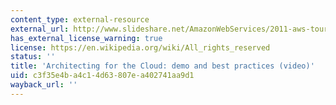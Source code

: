 ```yaml
---
content_type: external-resource
external_url: http://www.slideshare.net/AmazonWebServices/2011-aws-tour-australia-architecting-for-the-cloud-demo-and-best-practices-by-simone-brunozzi
has_external_license_warning: true
license: https://en.wikipedia.org/wiki/All_rights_reserved
status: ''
title: 'Architecting for the Cloud: demo and best practices (video)'
uid: c3f35e4b-a4c1-4d63-807e-a402741aa9d1
wayback_url: ''
---
```

